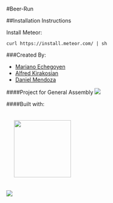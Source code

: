 #Beer-Run

##Installation Instructions

Install Meteor:
<pre><code>curl https://install.meteor.com/ | sh</pre></code>

###Created By:

+ [Mariano Echegoyen](https://github.com/Mariano89)
+ [Alfred Kirakosian](https://github.com/althe1)
+ [Daniel Mendoza](https://github.com/dmendoza05)

####Project for General Assembly
<a href="https://generalassemb.ly"><img src="https://ga-core-production-herokuapp-com.global.ssl.fastly.net/assets/ga-lockup-1788582934ade008a8ea6068b784b8ee.png"></a>

####Built with:


<a href="https://www.meteor.com/"><img src="https://www.meteor.com/meteor-logo.png" width="150px" style="margin: 20px"></a>

 <a href="http://phaser.io/"><img src="https://raw.githubusercontent.com/photonstorm/phaser/master/resources/Phaser%20Logo/2D%20Text/Phaser%202D%20Glow.png"></a>